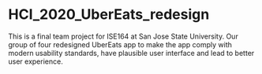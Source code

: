 # HCI_2020_UberEats_redesign

This is a final team project for ISE164 at San Jose State University. Our group of four redesigned UberEats app to make the app comply with modern usability standards, have plausible user interface and lead to better user experience.
